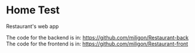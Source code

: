 # Home Test

Restaurant's web app

The code for the backend is in: https://github.com/miligon/Restaurant-back
The code for the frontend is in: https://github.com/miligon/Restaurant-front